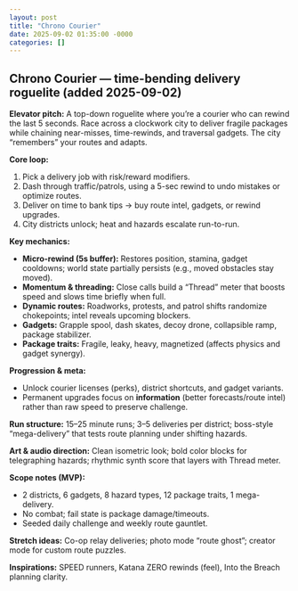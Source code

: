 ```yaml
---
layout: post
title: "Chrono Courier"
date: 2025-09-02 01:35:00 -0000
categories: []
---
```


## Chrono Courier — time-bending delivery roguelite (added 2025-09-02)

**Elevator pitch:** A top-down roguelite where you’re a courier who can rewind the last 5 seconds. Race across a clockwork city to deliver fragile packages while chaining near-misses, time-rewinds, and traversal gadgets. The city “remembers” your routes and adapts.

**Core loop:**
1) Pick a delivery job with risk/reward modifiers.  
2) Dash through traffic/patrols, using a 5-sec rewind to undo mistakes or optimize routes.  
3) Deliver on time to bank tips → buy route intel, gadgets, or rewind upgrades.  
4) City districts unlock; heat and hazards escalate run-to-run.

**Key mechanics:**
- **Micro-rewind (5s buffer):** Restores position, stamina, gadget cooldowns; world state partially persists (e.g., moved obstacles stay moved).  
- **Momentum & threading:** Close calls build a “Thread” meter that boosts speed and slows time briefly when full.  
- **Dynamic routes:** Roadworks, protests, and patrol shifts randomize chokepoints; intel reveals upcoming blockers.  
- **Gadgets:** Grapple spool, dash skates, decoy drone, collapsible ramp, package stabilizer.  
- **Package traits:** Fragile, leaky, heavy, magnetized (affects physics and gadget synergy).

**Progression & meta:**
- Unlock courier licenses (perks), district shortcuts, and gadget variants.  
- Permanent upgrades focus on **information** (better forecasts/route intel) rather than raw speed to preserve challenge.

**Run structure:** 15–25 minute runs; 3–5 deliveries per district; boss-style “mega-delivery” that tests route planning under shifting hazards.

**Art & audio direction:** Clean isometric look; bold color blocks for telegraphing hazards; rhythmic synth score that layers with Thread meter.

**Scope notes (MVP):**
- 2 districts, 6 gadgets, 8 hazard types, 12 package traits, 1 mega-delivery.  
- No combat; fail state is package damage/timeouts.  
- Seeded daily challenge and weekly route gauntlet.

**Stretch ideas:** Co-op relay deliveries; photo mode “route ghost”; creator mode for custom route puzzles.

**Inspirations:** SPEED runners, Katana ZERO rewinds (feel), Into the Breach planning clarity.
